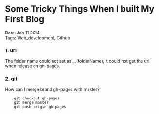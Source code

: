 # Some Tricky Things When I built My First Blog
Date: Jan 11 2014  
Tags: Web_development, Github

### 1. url
The folder name could not set as __(folderName), it could not get the url when release on gh-pages. 


### 2. git
How can I merge brand gh-pages with master?

```
    git checkout gh-pages  
    git merge master  
    git push origin gh-pages  
```
